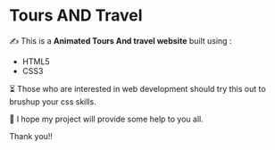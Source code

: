 # Tours AND Travel
:writing_hand: This is a **Animated Tours And travel website** built using :
* HTML5 
* CSS3 

:hourglass_flowing_sand: Those who are interested in web development should try this out to brushup your css skills.

:milky_way: I hope my project will provide some help to you all. 

Thank you!!
